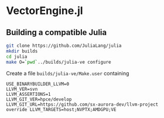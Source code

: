 # VectorEngine.jl

## Building a compatible Julia

```sh
git clone https://github.com/JuliaLang/julia
mkdir builds
cd julia
make O=`pwd`../builds/julia-ve configure
```

Create a file `builds/julia-ve/Make.user` containing

```
USE_BINARYBUILDER_LLVM=0
LLVM_VER=svn
LLVM_ASSERTIONS=1
LLVM_GIT_VER=hpce/develop
LLVM_GIT_URL=https://github.com/sx-aurora-dev/llvm-project
override LLVM_TARGETS=host;NVPTX;AMDGPU;VE
```

